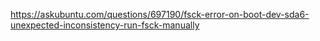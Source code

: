 https://askubuntu.com/questions/697190/fsck-error-on-boot-dev-sda6-unexpected-inconsistency-run-fsck-manually

